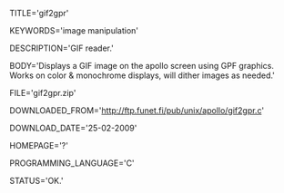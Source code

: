 
TITLE='gif2gpr'

KEYWORDS='image manipulation'

DESCRIPTION='GIF reader.'

BODY='Displays a GIF image on the apollo screen using GPF 
graphics.
Works on color & monochrome displays, will dither images as 
needed.'

FILE='gif2gpr.zip'

DOWNLOADED_FROM='http://ftp.funet.fi/pub/unix/apollo/gif2gpr.c'

DOWNLOAD_DATE='25-02-2009'

HOMEPAGE='?'

PROGRAMMING_LANGUAGE='C'

STATUS='OK.'